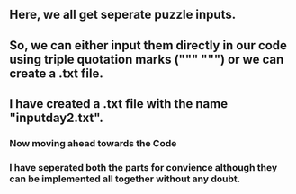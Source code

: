 
## Here, we all get seperate puzzle inputs.
## So, we can either input them directly in our code using triple quotation marks (""" """) or we can create a .txt file.
## I have created a .txt file with the name "inputday2.txt".

### Now moving ahead towards the Code
### I have seperated both the parts for convience although they can be implemented all together without any doubt.
